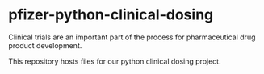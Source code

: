 # pfizer-python-clinical-dosing

Clinical trials are an important part of the process for pharmaceutical drug product development.

This repository hosts files for our python clinical dosing project.

